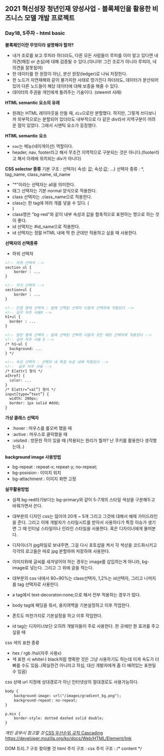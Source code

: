  ## 2021 혁신성장 청년인재 양성사업 - 블록체인을 활용한 비즈니스 모델 개발 프로젝트
 ### Day18, 5주차 - html basic


**블록체인이란 무엇이라 설명해야 할까?**
- 내가 조로를 보고 루피라 하더라도, 다른 모든 사람들이 루피를 이미 알고 있다면 내 의견(해킹 or 손실)에 대해 검증될 수 있다.(아니야! 그건 조로가 아니라 루피야, 네 의견을 잘못됬어)
- 한 데이터를 한 원장이 아닌, 분산 원장(ledger)로 나눠 저장한다.
- 한 노드가 자연재해와 같이 불가피한 사태로 망가진다 하더라도, 데이터가 분산되어있어 다른 노드들이 해당 데이터에 대해 보증을 해줄 수 있다.
- 데이터의 주권을 개인에게 돌려주는 기술이다. (steemit 사례)

**HTML semantic 요소의 유래**
- 원래는 HTML 레이아웃을 만들 때, <code>div</code>으로만 분할했다. 하지만, 그렇게 쓰다보니까 외부적으로는 분할되어 있더라도 내부적으로 다 같은 div라서 지역구분이 어려운 점이 있었다. 그래서 시맨틱 요소가 등장했다.

**HTML semantic 요소**
- <code>nav</code>는 메뉴(네이게이션) 역할이다.
- header, nav, footer라고 해서 무조건 지역적으로 구분되는 것은 아니다.(footer라고 해서 아래에 위치되는 div가 아니다)

**CSS selector 종류**
기본 구조 : 선택자{ 속성: 값; 속성:값; ...}
선택자 종류 : *, tag_name, class_name, id_name
- "*"이라는 선택자는 all을 의미한다.
- 태그 선택자는 기본 normal 양식으로 적용한다.
- class 선택자는 .class_name으로 적용한다.
- class는 한 tag에 여러 개를 넣을 수 있다. (<div class="bg-red h-100">)
- class명은 "bg-red"와 같이 내부 속성과 값을 함축적으로 표현하는 명으로 하는 것이 좋다.
- id 선택자는 #id_name으로 적용한다.
- id 선택자는 정말 HTML 내에 딱 한 군데만 적용하고 싶을 때 사용한다.

**선택자의 선택종류**
- 하위 선택자
```html
<!-- 하위 선택자 -->
section ul {
    border : ... 
}

<!-- 자식 선택자 -->
section>ul {
    border : ...
}

<!-- 인접 형제 선택자 : 앞에 선택된 선택자 다음의 선택자에 적용된다 -->
<!-- 실무 자주 사용X -->
h1+ul {
  border : ...
}

<!-- 일반 형제 선택자 : 앞에 선택된 선택자 다음의 모든 해당 선택자에 적용된다 -->
<!-- 실무 자주 사용 X -->
/* h1~ul {
  background: ...
} */

<!-- 속성 선택자 : 선택자 내 특정 속성 내에 적용된다 -->
<!--  실무 자주 사용 -->
/* E[attr] 형식 */
a[href] {
  color: ...
}
/* E[attr=”val”] 형식 */
input[type=”text”] {
  width: 200px;
  border: 1px solid #ddd;
}
```

**가상 클래스 선택자**
- :hover : 마우스를 롤오버 했을 때
- :active : 마우스로 클릭했을 때
- :visited : 방문한 적이 있을 때 (적용되는 원리가 뭘까? 난 쿠키를 활용한다 생각했는데..)


**background image 사용방법**
- bg-repeat : repeat-x; repeat-y; no-repeat;
- bg-posision : 이미지 위치
- bg-attachment : 이미지 화면 고정

**실무활용방법**
- 실제 bg-red라기보다는 bg-primary와 같이 5-7개의 스타일 색상을 구분해두고 바꿔가면서 쓴다.
- 대부분의 디자인 css는 많아야 20개 ~ 5개 그리고 그것에 대해서 예제 가이드라인을 준다. 그리고 이제 개발자가 스타일시트를 받아서 사용하다가 특정 이슈가 생기면 그 때 인터널 스타일이나 인라인 스타일을 사용한다. 혹은 디자이너에게 물어본다.
- 디자이너가 jpg파일로 보내주면, 그걸 다시 포토샵을 켜서 각 색상을 코드화시키고 각각의 로고들은 따로 jpg 분할하여 저장하여 사용한다.
- 이미지위에 글씨를 새겨넣어야 하는 경우는 image를 삽입하는게 아니라, bg-image로 넣는다. 그리고 그 위에 글을 적는다.


- 대부분의 css 내에서 80~90%는 class선택자, 1,2%는 id선택자, 그리고 나머지를 tag 선택자로 사용한다.
- a tag에서 text-decoraton:none;으로 해서 전부 적용하는 경우가 많다.
- body tag에 패딩을 줘서, 용지여백을 기본설정하고 이후 작업한다. 
- 폰트도 마찬가지로 기본설정을 하고 이후 작업한다.
- id tag는 디자이너보단 오히려 개발자들이 주로 사용한다. 한 곳에만 뭔 효과를 주고 싶을 때

css 색의 표현 종류
- hex / rgb /hsl(자주 사용x)
- 색 표현 시 white나 black처럼 명확한 것은 그냥 사용하기도 하는데 이게 속도가 더 빠를 수도 있음..(확실한건 아니라고 하심, 대신 개발자에게 좀 더 배려있는 표현일 수 있음)

css 상에 url 지정에 상대경로가 아닌 인터넷상의 절대경로도 사용가능하다.
```html
body {
    background-image: url("/images/gradient_bg.png");
    background-repeat: no-repeat;
}

p.mix {
    border-style: dotted dashed solid double;
}
```
*개인 공부시 참고할 것*
<a href="https://thrillfighter.tistory.com/487" target="_blank">CSS 우선순위 규칙 Cascading</a>
https://developer.mozilla.org/ko/docs/Web/HTML/Element/link

DOM 트리..? 구조 찾아볼 것
html 주석 구조 : <!-- content -->
css 주석 구조 : /* content */